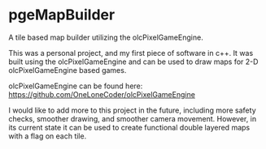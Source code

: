 # pgeMapBuilder
A tile based map builder utilizing the olcPixelGameEngine.

This was a personal project, and my first piece of software in c++.
It was built using the olcPixelGameEngine and can be used to draw maps for 2-D olcPixelGameEngine based games.

olcPixelGameEngine can be found here: https://github.com/OneLoneCoder/olcPixelGameEngine

I would like to add more to this project in the future, including more safety checks, smoother drawing, and smoother camera movement.
However, in its current state it can be used to create functional double layered maps with a flag on each tile.
